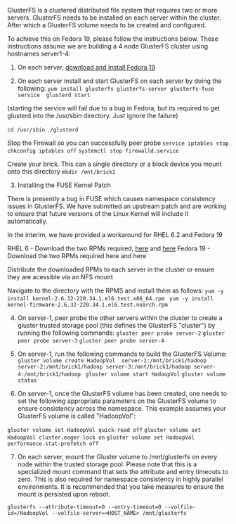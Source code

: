 GlusterFS is a clustered distributed file system that requires two or more servers. GlusterFS needs to be installed on each server within the cluster. After which a GlusterFS volume needs to be created and configured. 

To achieve this on Fedora 19, please follow the instructions below. These instructions assume we are building a 4 node GlusterFS cluster using hostnames server1-4:

1) On each server, [download and Install Fedora 19](http://fedoraproject.org/en/get-fedora) 

2) On each server install and start GlusterFS on each server by doing the following:
`yum install glusterfs glusterfs-server glusterfs-fuse`
`service  glusterd start` 

(starting the service will fail due to a bug in Fedora, but its required to get glusterd into the /usr/sbin directory. Just ignore the failure)

`cd /usr/sbin`
`./glusterd`

Stop the Firewall so you can successfully peer probe
`service iptables stop`
`chkconfig iptables off`
`systemctl stop firewalld.service`

Create your brick. This can a single directory or a block device you mount onto this directory
`mkdir /mnt/brick1`

3) Installing the FUSE Kernel Patch

There is presently a bug in FUSE which causes namespace consistency issues in GlusterFS. We have submitted an upstream patch and are working to ensure that future versions of the Linux Kernel will include it automatically.

In the interim, we have provided a workaround for RHEL 6.2 and Fedora 19 

RHEL 6 - Download the two RPMs required, [here](http://rhbd.s3.amazonaws.com/glusterfs-hadoop/kernel-2.6.32-220.34.1.el6.test.x86_64.rpm) and [here](http://rhbd.s3.amazonaws.com/glusterfs-hadoop/kernel-firmware-2.6.32-220.34.1.el6.test.noarch.rpm) 
Fedora 19 - Download the two RPMs required here and here 

Distribute the downloaded RPMs to each server in the cluster or ensure they are acessible via an NFS mount

Navigate to the directory with the RPMS and install them as follows:
`yum -y install kernel-2.6.32-220.34.1.el6.test.x86_64.rpm `
`yum -y install kernel-firmware-2.6.32-220.34.1.el6.test.noarch.rpm`

4) On server-1, peer probe the other servers within the cluster to create a gluster trusted storage pool (this defines the GlusterFS "cluster") by running the following commands:
`gluster peer probe server-2`
`gluster peer probe server-3`
`gluster peer probe server-4`

5) On server-1, run the following commands to build the GlusterFS Volume:
`gluster volume create HadoopVol  server-1:/mnt/brick1/hadoop server-2:/mnt/brick1/hadoop server-3:/mnt/brick1/hadoop server-4:/mnt/brick1/hadoop `
`gluster volume start HadoopVol`
`gluster volume status`

6) On server-1, once the GlusterFS volume has been created, one needs to set the following appropriate parameters on the GlusterFS volume to ensure consistency across the namespace. This example assumes your GlusterFS volume is called "HadoopVol":

`gluster volume set HadoopVol quick-read off`
`gluster volume set HadoopVol cluster.eager-lock on`
`gluster volume set HadoopVol performance.stat-prefetch off`

7) On each server, mount the Gluster volume to /mnt/glusterfs on every node within the trusted storage pool. Please note that this is a specialized mount command that sets the attribute and entry timeouts to zero. This is also required for namespace consistency in highly parallel environments. It is recommended that you take measures to ensure the mount is persisted upon reboot.

`glusterfs --attribute-timeout=0 --entry-timeout=0 --volfile-id=/HadoopVol --volfile-server=<HOST_NAME> /mnt/glusterfs`

